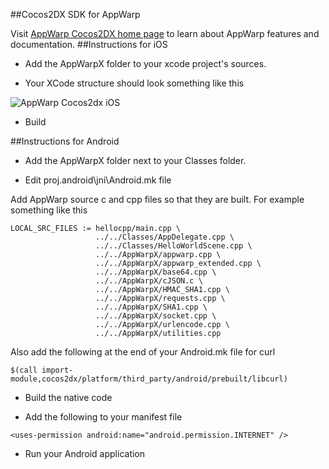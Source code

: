 ##Cocos2DX SDK for AppWarp

Visit [AppWarp Cocos2DX home page](https://github.com/shephertz/AppWarpDeveloper/wiki/Cocos2DX-Home) to learn about AppWarp features and documentation.
##Instructions for iOS

* Add the AppWarpX folder to your xcode project's sources.

* Your XCode structure should look something like this

![AppWarp Cocos2dx iOS](https://dl.dropboxusercontent.com/u/61084350/xcode_cocos2dx.png)

* Build

##Instructions for Android

* Add the AppWarpX folder next to your Classes folder. 

* Edit proj.android\jni\Android.mk file

Add AppWarp source c and cpp files so that they are built. For example something like this

```
LOCAL_SRC_FILES := hellocpp/main.cpp \
                   ../../Classes/AppDelegate.cpp \
                   ../../Classes/HelloWorldScene.cpp \
                   ../../AppWarpX/appwarp.cpp \
                   ../../AppWarpX/appwarp_extended.cpp \
                   ../../AppWarpX/base64.cpp \
                   ../../AppWarpX/cJSON.c \
                   ../../AppWarpX/HMAC_SHA1.cpp \
                   ../../AppWarpX/requests.cpp \
                   ../../AppWarpX/SHA1.cpp \
                   ../../AppWarpX/socket.cpp \
                   ../../AppWarpX/urlencode.cpp \
                   ../../AppWarpX/utilities.cpp
```

Also add the following at the end of your Android.mk file for curl

```
$(call import-module,cocos2dx/platform/third_party/android/prebuilt/libcurl)
```
* Build the native code

* Add the following to your manifest file

```
<uses-permission android:name="android.permission.INTERNET" />
```

* Run your Android application
